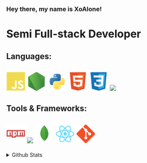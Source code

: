 

<h3>Hey there, my name is XoAlone!</h3>
<h1>Semi Full-stack Developer</h1>
<h2><b>Languages:</b></h2>
<h2>
   <img width="50" src="https://raw.githubusercontent.com/devicons/devicon/master/icons/javascript/javascript-plain.svg">
   <img width="50" src="https://raw.githubusercontent.com/devicons/devicon/master/icons/nodejs/nodejs-original.svg">
   <img width="50" src="https://raw.githubusercontent.com/devicons/devicon/master/icons/python/python-original.svg">
   <img width="50" src="https://raw.githubusercontent.com/devicons/devicon/master/icons/html5/html5-original.svg">
   <img width="50" src="https://raw.githubusercontent.com/devicons/devicon/master/icons/css3/css3-original.svg">
   <img width="50" src="https://upload.wikimedia.org/wikipedia/commons/c/cf/Lua-Logo.svg">
   
   <h2><b>Tools & Frameworks:</b><h2/>
   <img width="50" src="https://raw.githubusercontent.com/devicons/devicon/master/icons/npm/npm-original-wordmark.svg">
   <img width="50" src="https://d2eip9sf3oo6c2.cloudfront.net/tags/images/000/000/359/full/expressjslogo.png">
   <img width="50" src="https://raw.githubusercontent.com/devicons/devicon/master/icons/mongodb/mongodb-original.svg">
   <img width="50" src="https://raw.githubusercontent.com/devicons/devicon/master/icons/react/react-original.svg">
   <img width="50" src="https://raw.githubusercontent.com/devicons/devicon/master/icons/git/git-original.svg">
</h2>
<details>
   <summary>Github Stats</summary>
   <p>
      (I know they suck)
      <img src="https://github-readme-stats.vercel.app/api?username=XoAlone&show_icons=true&theme=tokyonight">
   </p>
   <p>
      <img src="https://github-readme-stats.vercel.app/api/top-langs/?username=XoAlone&layout=compact&theme=tokyonight">
   </p>
</details>

